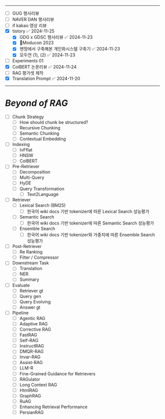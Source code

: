 -- -

- [ ] GUG 행사리뷰
- [ ] NAVER DAN 행사리뷰
- [ ] if kakao 영상 리뷰
- [x] tistory ✅ 2024-11-25
	- [x] GDG x GDSC 행사리뷰 ✅ 2024-11-23
	- [x] Moducon 2023
	- [x] 맨땅에서 구축해본 개인화시스템 구축기 ✅ 2024-11-23
	- [x] 모두연 (1), (2) ✅ 2024-11-23
- [ ] Experiments 01
- [x] ColBERT 논문리뷰 ✅ 2024-11-24
- [ ] RAG 평가셋 제작
- [x] Translation Prompt ✅ 2024-11-20

---  
# *Beyond of RAG*

- [ ] Chunk Strategy
	- [ ] How should chunk be structured?
	- [ ] Recursive Chunking
	- [ ] Semantic Chunking
	- [ ] Contextual Embedding
- [ ] Indexing
	- [ ] IvFflat
	- [ ] HNSW
	- [ ] ColBERT
- [ ] Pre-Retriever
	- [ ] Decomposition
	- [ ] Multi-Query
	- [ ] HyDE
	- [ ] Query Transformation
		- [ ] Text2Language
- [ ] Retriever
	- [ ] Lexical Search (BM25)
		- [ ] 한국어 wiki docs 기반 tokenizer에 따른 Lexical Search 성능평가
	- [ ] Semantic Search
		- [ ] 한국어 wiki docs 기반 tokenizer에 따른 Semantic Search 성능평가
	- [ ] Ensemble Search
		- [ ] 한국어 wiki docs 기반 tokenizer와 가중치에 따른 Ensemble Search 성능평가
- [ ] Post-Retriever
	- [ ] Re Ranking
	- [ ] Filter / Compressor
- [ ] Downstream Task
	- [ ] Translation
	- [ ] NER
	- [ ] Summary
- [ ] Evaluate
	- [ ] Retriever gt
	- [ ] Query gen
	- [ ] Query Evolving
	- [ ] Answer gt
- [ ] Pipeline
	- [ ] Agentic RAG
	- [ ] Adaptive RAG
	- [ ] Corrective RAG
	- [ ] FastRAG
	- [ ] Self-RAG
	- [ ] InstructRAG
	- [ ] DMQR-RAG
	- [ ] Invar-RAG
	- [ ] Assist-RAG
	- [ ] LLM-R
	- [ ] Fine-Grained Guidance for Retrievers
	- [ ] RAGulator
	- [ ] Long Context RAG
	- [ ] HtmlRAG
	- [ ] GraphRAG
	- [ ] RuAG
	- [ ] Enhancing Retrieval Performance
	- [ ] PersianRAG